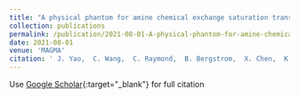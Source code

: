 ```yaml
---
title: "A physical phantom for amine chemical exchange saturation transfer (CEST) MRI"
collection: publications
permalink: /publication/2021-08-01-A-physical-phantom-for-amine-chemical-exchange-saturation-transfer-CEST-MRI
date: 2021-08-01
venue: 'MAGMA'
citation: ' J. Yao,  C. Wang,  C. Raymond,  B. Bergstrom,  X. Chen,  K. Das,  H. Dinh,  Z. Kim,  A. Le,  M. Lim,  J. Pham,  J. Prusan,  S. Rao,  D. Nathanson,  B. Ellingson, &quot;A physical phantom for amine chemical exchange saturation transfer (CEST) MRI.&quot; MAGMA, 2021.'
---
```

Use [Google Scholar](https://scholar.google.com/scholar?q=A+physical+phantom+for+amine+chemical+exchange+saturation+transfer+(CEST)+MRI){:target="_blank"} for full citation